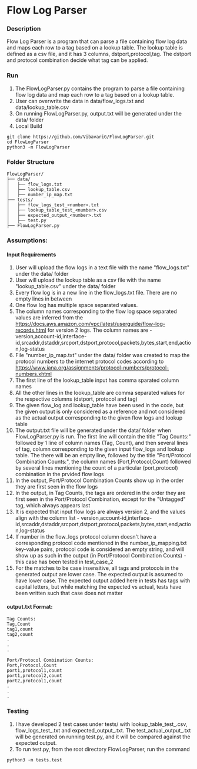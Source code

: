 # Flow Log Parser 
### Description
Flow Log Parser is a program that can parse a file containing flow log data and maps each row to a tag based on a lookup table. The lookup table is defined as a csv file, and it has 3 columns, dstport,protocol,tag. The dstport and protocol combination decide what tag can be applied.   

### Run
1. The FlowLogParser.py contains the program to parse a file containing flow log data and map each row to a tag based on a lookup table.
2. User can overwrite the data in data/flow_logs.txt and data/lookup_table.csv
3. On running FlowLogParser.py, output.txt will be generated under the data/ folder
4. Local Build
```
git clone https://github.com/VibavariG/FlowLogParser.git
cd FlowLogParser
python3 -m FlowLogParser
```

### Folder Structure
```
FlowLogParser/
├── data/
│   ├── flow_logs.txt
│   ├── lookup_table.csv
│   ├── number_ip_map.txt
├── tests/
│   ├── flow_logs_test_<number>.txt
│   ├── lookup_table_test_<number>.csv
│   ├── expected_output_<number>.txt
│   ├── test.py
├── FlowLogParser.py
```
### Assumptions:
#### Input Requirements
1. User will upload the flow logs in a text file with the name "flow_logs.txt" under the data/ folder
2. User will upload the lookup table as a csv file with the name "lookup_table.csv" under the data/ folder
3. Every flow log is in a new line in the flow_logs.txt file. There are no empty lines in between
4. One flow log has multiple space separated values.
5. The column names corresponding to the flow log space separated values are inferred from the https://docs.aws.amazon.com/vpc/latest/userguide/flow-log-records.html for version 2 logs. The column names are - version,account-id,interface-id,srcaddr,dstaddr,srcport,dstport,protocol,packets,bytes,start,end,action,log-status
6. File "number_ip_map.txt" under the data/ folder was created to map the protocol numbers to the internet protocol codes according to https://www.iana.org/assignments/protocol-numbers/protocol-numbers.xhtml
7. The first line of the lookup_table input has comma sparated column names
8. All the other lines in the lookup_table are comma separated values for the respective columns (dstport, protocol and tag)
9. The given flow_log and lookup_table have been used in the code, but the given output is only considered as a reference and not considered as the actual output corresponding to the given flow logs and lookup table
10. The output.txt file will be generated under the data/ folder when FlowLogParser.py is run. The first line will contain the title "Tag Counts:" followed by 1 line of column names (Tag, Count), and then several lines of tag, column corresponding to the given input flow_logs and lookup table. The there will be an empty line, followed by the title "Port/Protocol Combination Counts:", the column names (Port,Protocol,Count) followed by several lines mentioning the count of a particular (port,protocol) combination in the prvided flow logs
11. In the output, Port/Protocol Combination Counts show up in the order they are first seen in the flow logs
12. In the output, in Tag Counts, the tags are ordered in the order they are first seen in the Port/Protocol Combination, except for the "Untagged" tag, which always appears last
13. It is expected that input flow logs are always version 2, and the values align with the column list - version,account-id,interface-id,srcaddr,dstaddr,srcport,dstport,protocol,packets,bytes,start,end,action,log-status
14. If number in the flow_logs protocol column doesn't have a corresponding protocol code mentioned in the number_ip_mapping.txt key-value pairs, protocol code is considered an empty string, and will show up as such in the output (in Port/Protocol Combination Counts) - this case has been tested in test_case_2
15. For the matches to be case insensitive, all tags and protocols in the generated output are lower case. The expected output is assumed to have lower case. The expected output added here in tests has tags with capital letters, but while matching the expected vs actual, tests have been written such that case does not matter

#### output.txt Format:
```
Tag Counts:
Tag,Count
tag1,count
tag2,count
.
.
.

Port/Protocol Combination Counts:
Port,Protocol,Count
port1,protocol1,count
port1,protocol2,count
port2,protocol1,count
.
.
.
```

### Testing
1. I have developed 2 test cases under tests/ with lookup_table_test_<number>.csv, flow_logs_test_<number>.txt and expected_output_<number>.txt. The test_actual_output_<number>.txt will be generated on running test.py, and it will be compared against the expected output.
2. To run test.py, from the root directory FlowLogParser, run the command
```
python3 -m tests.test
```